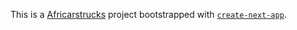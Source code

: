 This is a [Africarstrucks](https://africarstrucks.com.ng/) project bootstrapped with [`create-next-app`](https://github.com/vercel/next.js/tree/canary/packages/create-next-app).

